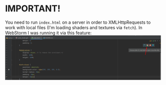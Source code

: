 # IMPORTANT!
You need to run `index.html` on a server in order to XMLHttpRequests 
to work with local files (I'm loading shaders and textures via `fetch`).
In WebStorm I was running it via this feature:
![img.png](img.png)

